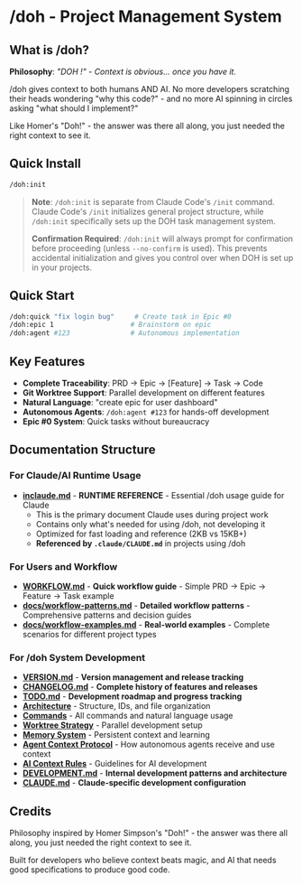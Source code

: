 # /doh - Project Management System

## What is /doh?

**Philosophy**: _"DOH !" - Context is obvious... once you have it._

/doh gives context to both humans AND AI. No more developers scratching their heads wondering "why this code?" - and no
more AI spinning in circles asking "what should I implement?"

Like Homer's "Doh!" - the answer was there all along, you just needed the right context to see it.

## Quick Install

```bash
/doh:init
```

> **Note**: `/doh:init` is separate from Claude Code's `/init` command. Claude Code's `/init` initializes general
> project structure, while `/doh:init` specifically sets up the DOH task management system.
>
> **Confirmation Required**: `/doh:init` will always prompt for confirmation before proceeding (unless `--no-confirm` is
> used). This prevents accidental initialization and gives you control over when DOH is set up in your projects.

## Quick Start

```bash
/doh:quick "fix login bug"     # Create task in Epic #0
/doh:epic 1                   # Brainstorm on epic
/doh:agent #123               # Autonomous implementation
```

## Key Features

- **Complete Traceability**: PRD → Epic → [Feature] → Task → Code
- **Git Worktree Support**: Parallel development on different features
- **Natural Language**: "create epic for user dashboard"
- **Autonomous Agents**: `/doh:agent #123` for hands-off development
- **Epic #0 System**: Quick tasks without bureaucracy

## Documentation Structure

### For Claude/AI Runtime Usage

- **[inclaude.md](inclaude.md)** - **RUNTIME REFERENCE** - Essential /doh usage guide for Claude
    - This is the primary document Claude uses during project work
    - Contains only what's needed for using /doh, not developing it
    - Optimized for fast loading and reference (2KB vs 15KB+)
    - **Referenced by `.claude/CLAUDE.md`** in projects using /doh

### For Users and Workflow

- **[WORKFLOW.md](WORKFLOW.md)** - **Quick workflow guide** - Simple PRD → Epic → Feature → Task example
- **[docs/workflow-patterns.md](docs/workflow-patterns.md)** - **Detailed workflow patterns** - Comprehensive patterns and
  decision guides
- **[docs/workflow-examples.md](docs/workflow-examples.md)** - **Real-world examples** - Complete scenarios for different
  project types

### For /doh System Development

- **[VERSION.md](VERSION.md)** - **Version management and release tracking**
- **[CHANGELOG.md](CHANGELOG.md)** - **Complete history of features and releases**
- **[TODO.md](../../TODO.md)** - **Development roadmap and progress tracking**
- **[Architecture](docs/architecture.md)** - Structure, IDs, and file organization
- **[Commands](docs/commands.md)** - All commands and natural language usage
- **[Worktree Strategy](docs/worktree-strategy.md)** - Parallel development setup
- **[Memory System](docs/memory-system.md)** - Persistent context and learning
- **[Agent Context Protocol](docs/agent-context-protocol.md)** - How autonomous agents receive and use context
- **[AI Context Rules](docs/ai-context-rules.md)** - Guidelines for AI development
- **[DEVELOPMENT.md](DEVELOPMENT.md)** - **Internal development patterns and architecture**
- **[CLAUDE.md](CLAUDE.md)** - **Claude-specific development configuration**

## Credits

Philosophy inspired by Homer Simpson's "Doh!" - the answer was there all along, you just needed the right context to see
it.

Built for developers who believe context beats magic, and AI that needs good specifications to produce good code.
